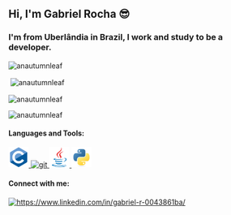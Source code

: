 <h2 align="left">Hi, I'm Gabriel Rocha 😎</h2>
<h3 align="left">I'm from Uberlândia in Brazil, I work and study to be a developer.</h3>

<p><img align="center" src="https://github-readme-streak-stats.herokuapp.com/?user=anautumnleaf&" alt="anautumnleaf" /></p>

<p>&nbsp;<img align="center" src="https://github-readme-stats.vercel.app/api?username=anautumnleaf&show_icons=true&locale=en" alt="anautumnleaf" /></p>

<p><img align="center" src="https://github-readme-stats.vercel.app/api/top-langs?username=anautumnleaf&show_icons=true&locale=en&layout=compact" alt="anautumnleaf" /></p>

<p align="left"> <img src="https://komarev.com/ghpvc/?username=anautumnleaf&label=Profile%20views&color=0e75b6&style=flat" alt="anautumnleaf" /> </p>

<h4 align="left">Languages and Tools:</h4>
<p align="left"> <a href="https://www.cprogramming.com/" target="_blank"> <img src="https://raw.githubusercontent.com/devicons/devicon/master/icons/c/c-original.svg" alt="c" width="40" height="40"/> </a> <a href="https://git-scm.com/" target="_blank"> <img src="https://www.vectorlogo.zone/logos/git-scm/git-scm-icon.svg" alt="git" width="40" height="40"/> </a> <a href="https://www.java.com" target="_blank"> <img src="https://raw.githubusercontent.com/devicons/devicon/master/icons/java/java-original.svg" alt="java" width="40" height="40"/> </a> <a href="https://www.python.org" target="_blank"> <img src="https://raw.githubusercontent.com/devicons/devicon/master/icons/python/python-original.svg" alt="python" width="40" height="40"/> </a> </p>

<h4 align="left">Connect with me:</h4>
<p align="left">
<a href="https://linkedin.com/in/https://www.linkedin.com/in/gabriel-r-0043861ba/" target="blank"><img align="center" src="https://img.shields.io/badge/linkedin-%230077B5.svg?&style=for-the-badge&logo=linkedin&logoColor=white" alt="https://www.linkedin.com/in/gabriel-r-0043861ba/" /></a>
</p>







